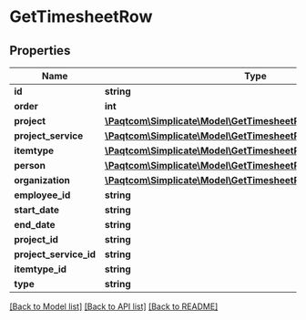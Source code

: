 # GetTimesheetRow

## Properties

 Name                   | Type                                                                                                    | Description | Notes      
------------------------|---------------------------------------------------------------------------------------------------------|-------------|------------
 **id**                 | **string**                                                                                              |             | [optional] 
 **order**              | **int**                                                                                                 |             | [optional] 
 **project**            | [**\Paqtcom\Simplicate\Model\GetTimesheetRowProject**](GetTimesheetRowProject.md)                           |             | [optional] 
 **project_service**    | [**\Paqtcom\Simplicate\Model\GetTimesheetRowProjectService**](GetTimesheetRowProjectService.md)             |             | [optional] 
 **itemtype**           | [**\Paqtcom\Simplicate\Model\GetTimesheetRowItemtype**](GetTimesheetRowItemtype.md)                         |             | [optional] 
 **person**             | [**\Paqtcom\Simplicate\Model\GetTimesheetRowPersonRelation**](GetTimesheetRowPersonRelation.md)             |             | [optional] 
 **organization**       | [**\Paqtcom\Simplicate\Model\GetTimesheetRowOrganizationRelation**](GetTimesheetRowOrganizationRelation.md) |             | [optional] 
 **employee_id**        | **string**                                                                                              |             | [optional] 
 **start_date**         | **string**                                                                                              |             | [optional] 
 **end_date**           | **string**                                                                                              |             | [optional] 
 **project_id**         | **string**                                                                                              |             | [optional] 
 **project_service_id** | **string**                                                                                              |             | [optional] 
 **itemtype_id**        | **string**                                                                                              |             | [optional] 
 **type**               | **string**                                                                                              |             | [optional] 

[[Back to Model list]](../README.md#documentation-for-models) [[Back to API list]](../README.md#documentation-for-api-endpoints) [[Back to README]](../README.md)


